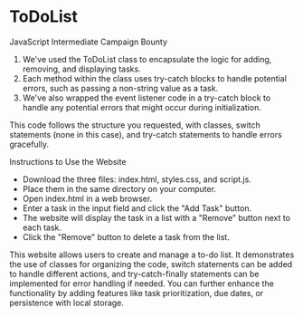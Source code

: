 # ToDoList
JavaScript Intermediate Campaign Bounty

  1.  We've used the ToDoList class to encapsulate the logic for adding, removing, and displaying tasks.
   2. Each method within the class uses try-catch blocks to handle potential errors, such as passing a non-string value as a task.
   3. We've also wrapped the event listener code in a try-catch block to handle any potential errors that might occur during initialization.

This code follows the structure you requested, with classes, switch statements (none in this case), and try-catch statements to handle errors gracefully.

Instructions to Use the Website

-   Download the three files: index.html, styles.css, and script.js.
-  Place them in the same directory on your computer.
-   Open index.html in a web browser.
-   Enter a task in the input field and click the "Add Task" button.
-   The website will display the task in a list with a "Remove" button next to each task.
-   Click the "Remove" button to delete a task from the list.

This website allows users to create and manage a to-do list. It demonstrates the use of classes for organizing the code, switch statements can be added to handle different actions, and try-catch-finally statements can be implemented for error handling if needed. You can further enhance the functionality by adding features like task prioritization, due dates, or persistence with local storage.
